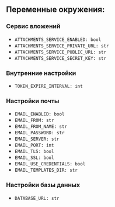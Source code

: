 ## Переменные окружения:
### Сервис вложений
- `ATTACHMENTS_SERVICE_ENABLED: bool`
- `ATTACHMENTS_SERVICE_PRIVATE_URL: str`
- `ATTACHMENTS_SERVICE_PUBLIC_URL: str`
- `ATTACHMENTS_SERVICE_SECRET_KEY: str`
### Внутренние настройки
- `TOKEN_EXPIRE_INTERVAL: int`
### Настройки почты
- `EMAIL_ENABLED: bool`
- `EMAIL_FROM: str`
- `EMAIL_FROM_NAME: str`
- `EMAIL_PASSWORD: str`
- `EMAIL_SERVER: str`
- `EMAIL_PORT: int`
- `EMAIL_TLS: bool`
- `EMAIL_SSL: bool`
- `EMAIL_USE_CREDENTIALS: bool`
- `EMAIL_TEMPLATES_DIR: str`
### Настройки базы данных
- `DATABASE_URL: str`
